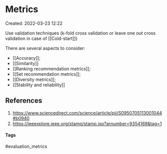 # Metrics
Created: 2022-03-23 12:22

Use validation techniques (k-fold cross validation or leave one out cross validation in case of [[Cold-start]])

There are several aspects to consider:
- [[Accuracy]];
- [[Similarity]]
- [[Ranking recommendation metrics]];
- [[Set recommendation metrics]];
- [[Diversity metrics]];
- [[Stability and reliability]]

## References
1. https://www.sciencedirect.com/science/article/pii/S0950705113001044#b0940
2. https://ieeexplore.ieee.org/stamp/stamp.jsp?arnumber=9354169&tag=1


#### Tags
#evaluation_metrics